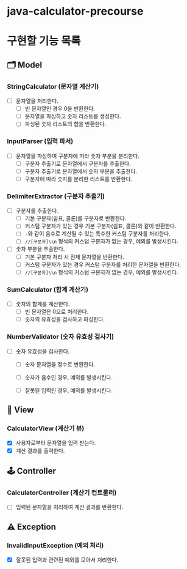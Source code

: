 # java-calculator-precourse

# 구현할 기능 목록

## 🗂️ Model

### StringCalculator (문자열 계산기)

- [ ]  문자열을 처리한다.
    - [ ]  빈 문자열인 경우 0을 반환한다.
    - [ ]  문자열을 파싱하고 숫자 리스트를 생성한다.
    - [ ]  파싱된 숫자 리스트의 합을 반환한다.

### InputParser (입력 파서)

- [ ]  문자열을 파싱하여 구분자에 따라 숫자 부분을 분리한다.
    - [ ]  구분자 추출기로 문자열에서 구분자를 추출한다.
    - [ ]  구분자 추출기로 문자열에서 숫자 부분을 추출한다.
    - [ ]  구분자에 따라 숫자를 분리한 리스트를 반환한다.

### DelimiterExtractor (구분자 추출기)

- [ ]  구분자를 추출한다.
    - [ ]  기본 구분자(쉼표, 콜론)를 구분자로 반환한다.
    - [ ]  커스텀 구분자가 있는 경우 기본 구분자(쉼표, 콜론)와 같이 반환한다.
    - [ ]  `-`와 같이 음수로 계산될 수 있는 특수한 커스텀 구분자를 처리한다.
    - [ ]  `//[구분자]\\n` 형식의 커스텀 구분자가 없는 경우, 예외를 발생시킨다.
- [ ]  숫자 부분을 추출한다.
    - [ ]  기본 구분자 처리 시 전체 문자열을 반환한다.
    - [ ]  커스텀 구분자가 있는 경우 커스텀 구분자를 처리한 문자열을 반환한다.
    - [ ]  `//[구분자]\\n` 형식의 커스텀 구분자가 없는 경우, 예외를 발생시킨다.

### SumCalculator (합계 계산기)

- [ ]  숫자의 합계를 계산한다.
    - [ ]  빈 문자열은 0으로 처리한다.
    - [ ]  숫자의 유효성을 검사하고 파싱한다.

### NumberValidator (숫자 유효성 검사기)

- [ ]  숫자 유효성을 검사한다.
    - [ ]  숫자 문자열을 정수로 변환한다.
    - [ ]  숫자가 음수인 경우, 예외를 발생시킨다.
    - [ ]  잘못된 입력인 경우, 예외를 발생시킨다.


## 👀 View

### CalculatorView (계산기 뷰)

- [x]  사용자로부터 문자열을 입력 받는다.
- [x]  계산 결과를 출력한다.

## 🕹️ Controller

### CalculatorController (계산기 컨트롤러)

- [ ]  입력된 문자열을 처리하여 계산 결과를 반환한다.

## ⚠️ Exception

### InvalidInputException (예외 처리)

- [x]  잘못된 입력과 관련된 예외를 모아서 처리한다. 
